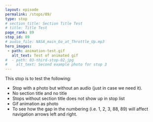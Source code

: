 ```yaml
---
layout: episode
permalink: /stops/89/
type: stop
# section_title: Section Title Test
# title: Title Test
page_rank: 89
stop_id: 89
# audio_file: NASA_main_Go_at_Throttle_Up.mp3
hero_images:
 - path: animation-test.gif
   alt_text: Test of animated gif
#  - path: 03-third-stop-02.jpg
#    alt_text: Second example photo for stop 3
---
```


This stop is to test the following:
- Stop with a photo but without an audio (just in case we need it).
- No section title and no title
- Stops without section title does not show up in stop list 
- Gif animation as photo
- To see how the gap in the numbering (i.e. 1, 2, 3, 88, 89) will affect navigation arrows left and right.
